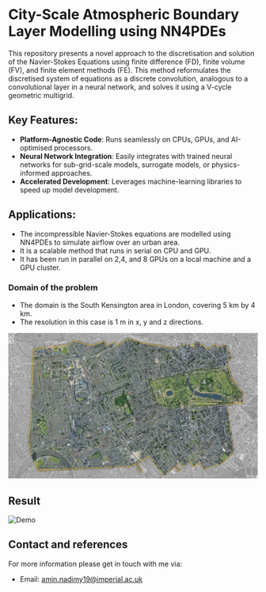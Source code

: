 # City-Scale Atmospheric Boundary Layer Modelling using NN4PDEs

This repository presents a novel approach to the discretisation and solution of the Navier-Stokes Equations using finite difference (FD), finite volume (FV), and finite element methods (FE). This method reformulates the discretised system of equations as a discrete convolution, analogous to a convolutional layer in a neural network, and solves it using a V-cycle geometric multigrid.

## Key Features:
- **Platform-Agnostic Code**: Runs seamlessly on CPUs, GPUs, and AI-optimised processors.
- **Neural Network Integration**: Easily integrates with trained neural networks for sub-grid-scale models, surrogate models, or physics-informed approaches.
- **Accelerated Development**: Leverages machine-learning libraries to speed up model development.

## Applications:
- The incompressible Navier-Stokes equations are modelled using NN4PDEs to simulate airflow over an urban area.
- It is a scalable method that runs in serial on CPU and GPU.
- It has been run in parallel on 2,4, and 8 GPUs on a local machine and a GPU cluster.

### Domain of the problem
- The domain is the South Kensington area in London, covering 5 km by 4 km.
- The resolution in this case is 1 m in x, y and z directions.

![Boundary Layer](https://github.com/Amin-Nadimy/City-Scale-Atmospheric-Boundary-Layer/blob/main/Documents/South_Kensington.jpg)


## Result
![Demo](https://github.com/Amin-Nadimy/City-Scale-Atmospheric-Boundary-Layer/blob/main/Documents/South_Kensington_demo.gif)

## Contact and references
For more information please get in touch with me via:
- Email: amin.nadimy19@imperial.ac.uk
